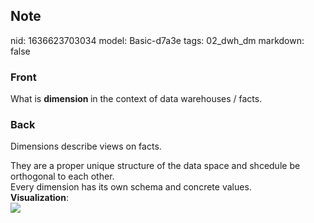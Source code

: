 ## Note
nid: 1636623703034
model: Basic-d7a3e
tags: 02_dwh_dm
markdown: false

### Front
What is <b>dimension </b>in the context of data warehouses / facts.

### Back
Dimensions describe views on facts.<div>
</div><div>They are a proper unique structure of the data space and shcedule be orthogonal to each other.</div><div>
</div><div>Every dimension has its own schema and concrete values.</div><div>
</div><div><b>Visualization</b>:</div><div><img src="paste-640ba486dab93f52d21d19cbb581728c33ff4f9c.jpg">
</div><div>
</div>

